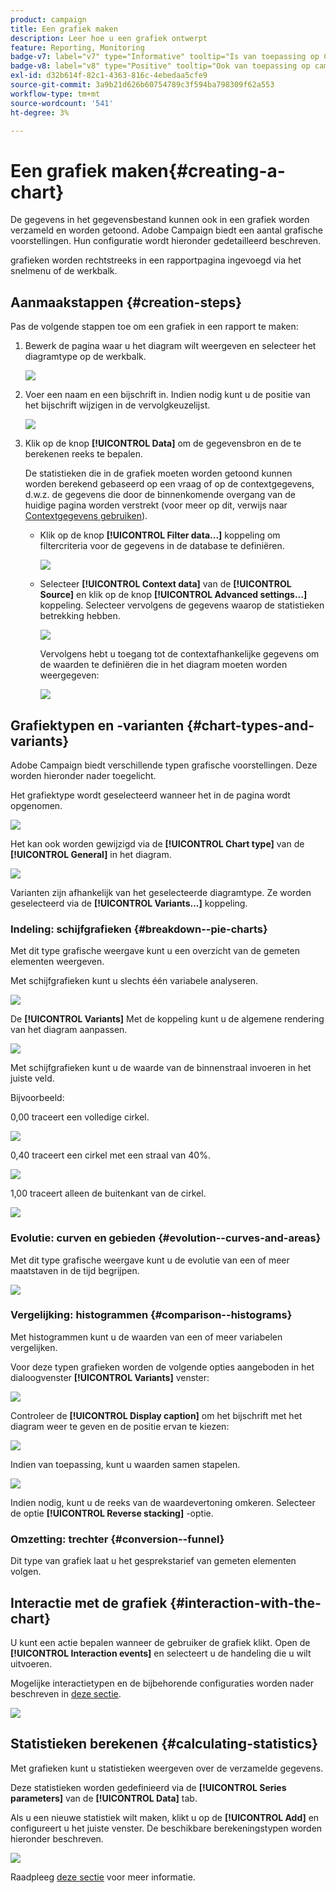 ```yaml
---
product: campaign
title: Een grafiek maken
description: Leer hoe u een grafiek ontwerpt
feature: Reporting, Monitoring
badge-v7: label="v7" type="Informative" tooltip="Is van toepassing op Campaign Classic v7"
badge-v8: label="v8" type="Positive" tooltip="Ook van toepassing op campagne v8"
exl-id: d32b614f-82c1-4363-816c-4ebedaa5cfe9
source-git-commit: 3a9b21d626b60754789c3f594ba798309f62a553
workflow-type: tm+mt
source-wordcount: '541'
ht-degree: 3%

---
```


# Een grafiek maken{#creating-a-chart}



De gegevens in het gegevensbestand kunnen ook in een grafiek worden verzameld en worden getoond. Adobe Campaign biedt een aantal grafische voorstellingen. Hun configuratie wordt hieronder gedetailleerd beschreven.

grafieken worden rechtstreeks in een rapportpagina ingevoegd via het snelmenu of de werkbalk.

## Aanmaakstappen {#creation-steps}

Pas de volgende stappen toe om een grafiek in een rapport te maken:

1. Bewerk de pagina waar u het diagram wilt weergeven en selecteer het diagramtype op de werkbalk.

   ![](assets/s_advuser_report_page_activity_04.png)

1. Voer een naam en een bijschrift in. Indien nodig kunt u de positie van het bijschrift wijzigen in de vervolgkeuzelijst.

   ![](assets/s_ncs_advuser_report_wizard_018.png)

1. Klik op de knop **[!UICONTROL Data]** om de gegevensbron en de te berekenen reeks te bepalen.

   De statistieken die in de grafiek moeten worden getoond kunnen worden berekend gebaseerd op een vraag of op de contextgegevens, d.w.z. de gegevens die door de binnenkomende overgang van de huidige pagina worden verstrekt (voor meer op dit, verwijs naar [Contextgegevens gebruiken](../../reporting/using/using-the-context.md#using-context-data)).

   * Klik op de knop **[!UICONTROL Filter data...]** koppeling om filtercriteria voor de gegevens in de database te definiëren.

     ![](assets/reporting_graph_add_filter.png)

   * Selecteer **[!UICONTROL Context data]** van de **[!UICONTROL Source]** en klik op de knop **[!UICONTROL Advanced settings...]** koppeling. Selecteer vervolgens de gegevens waarop de statistieken betrekking hebben.

     ![](assets/reporting_graph_from_context.png)

     Vervolgens hebt u toegang tot de contextafhankelijke gegevens om de waarden te definiëren die in het diagram moeten worden weergegeven:

     ![](assets/reporting_graph_select-from_context.png)

## Grafiektypen en -varianten {#chart-types-and-variants}

Adobe Campaign biedt verschillende typen grafische voorstellingen. Deze worden hieronder nader toegelicht.

Het grafiektype wordt geselecteerd wanneer het in de pagina wordt opgenomen.

![](assets/s_advuser_report_page_activity_04.png)

Het kan ook worden gewijzigd via de **[!UICONTROL Chart type]** van de **[!UICONTROL General]** in het diagram.

![](assets/reporting_change_graph_type.png)

Varianten zijn afhankelijk van het geselecteerde diagramtype. Ze worden geselecteerd via de **[!UICONTROL Variants...]** koppeling.

### Indeling: schijfgrafieken {#breakdown--pie-charts}

Met dit type grafische weergave kunt u een overzicht van de gemeten elementen weergeven.

Met schijfgrafieken kunt u slechts één variabele analyseren.

![](assets/reporting_graph_type_sector_1.png)

De **[!UICONTROL Variants]** Met de koppeling kunt u de algemene rendering van het diagram aanpassen.

![](assets/reporting_graph_type_sector_2.png)

Met schijfgrafieken kunt u de waarde van de binnenstraal invoeren in het juiste veld.

Bijvoorbeeld:

0,00 traceert een volledige cirkel.

![](assets/s_ncs_advuser_report_sector_exple1.png)

0,40 traceert een cirkel met een straal van 40%.

![](assets/s_ncs_advuser_report_sector_exple2.png)

1,00 traceert alleen de buitenkant van de cirkel.

![](assets/s_ncs_advuser_report_sector_exple3.png)

### Evolutie: curven en gebieden {#evolution--curves-and-areas}

Met dit type grafische weergave kunt u de evolutie van een of meer maatstaven in de tijd begrijpen.

![](assets/reporting_graph_type_curve.png)

### Vergelijking: histogrammen {#comparison--histograms}

Met histogrammen kunt u de waarden van een of meer variabelen vergelijken.

Voor deze typen grafieken worden de volgende opties aangeboden in het dialoogvenster **[!UICONTROL Variants]** venster:

![](assets/reporting_select_graph_var.png)

Controleer de **[!UICONTROL Display caption]** om het bijschrift met het diagram weer te geven en de positie ervan te kiezen:

![](assets/reporting_select_graph_legend.png)

Indien van toepassing, kunt u waarden samen stapelen.

![](assets/reporting_graph_type_histo.png)

Indien nodig, kunt u de reeks van de waardevertoning omkeren. Selecteer de optie **[!UICONTROL Reverse stacking]** -optie.

### Omzetting: trechter {#conversion--funnel}

Dit type van grafiek laat u het gesprekstarief van gemeten elementen volgen.

## Interactie met de grafiek {#interaction-with-the-chart}

U kunt een actie bepalen wanneer de gebruiker de grafiek klikt. Open de **[!UICONTROL Interaction events]** en selecteert u de handeling die u wilt uitvoeren.

Mogelijke interactietypen en de bijbehorende configuraties worden nader beschreven in [deze sectie](../../web/using/static-elements-in-a-web-form.md#inserting-html-content).

![](assets/s_ncs_advuser_report_wizard_017.png)

## Statistieken berekenen {#calculating-statistics}

Met grafieken kunt u statistieken weergeven over de verzamelde gegevens.

Deze statistieken worden gedefinieerd via de **[!UICONTROL Series parameters]** van de **[!UICONTROL Data]** tab.

Als u een nieuwe statistiek wilt maken, klikt u op de **[!UICONTROL Add]** en configureert u het juiste venster. De beschikbare berekeningstypen worden hieronder beschreven.

![](assets/reporting_add_statistics.png)

Raadpleeg [deze sectie](../../reporting/using/using-the-descriptive-analysis-wizard.md#statistics-calculation) voor meer informatie.
